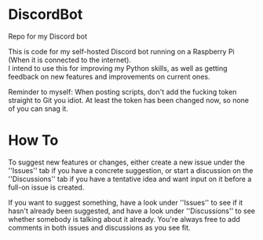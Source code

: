# DiscordBot
Repo for my Discord bot

This is code for my self-hosted Discord bot running on a Raspberry Pi (When it is connected to the internet).  
I intend to use this for improving my Python skills, as well as getting feedback on new features and improvements on current ones.

Reminder to myself: When posting scripts, don't add the fucking token straight to Git you idiot. At least the token has been changed now, so none of you can snag it.

# How To  
To suggest new features or changes, either create a new issue under the ''Issues'' tab if you have a concrete suggestion, or start a discussion on the ''Discussions'' tab if you have a tentative idea and want input on it before a full-on issue is created.

If you want to suggest something, have a look under ''Issues'' to see if it hasn't already been suggested, and have a look under ''Discussions'' to see whether somebody is talking about it already. You're always free to add comments in both issues and discussions as you see fit.
